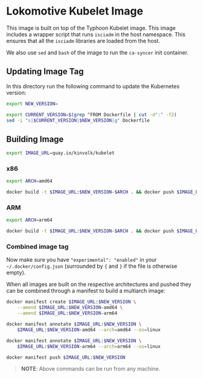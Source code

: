 # Lokomotive Kubelet Image

This image is built on top of the Typhoon Kubelet image. This image includes a wrapper script that runs `isciadm` in the host namespace. This ensures that all the `isciadm` libraries are loaded from the host.

We also use `sed` and `bash` of the image to run the `ca-syncer` init container.

## Updating Image Tag

In this directory run the following command to update the Kubernetes version:

```bash
export NEW_VERSION=
```

```bash
export CURRENT_VERSION=$(grep ^FROM Dockerfile | cut -d":" -f2)
sed -i "s|$CURRENT_VERSION|$NEW_VERSION|g" Dockerfile
```

## Building Image

```bash
export IMAGE_URL=quay.io/kinvolk/kubelet
```

### x86

```bash
export ARCH=amd64

docker build -t $IMAGE_URL:$NEW_VERSION-$ARCH . && docker push $IMAGE_URL:$NEW_VERSION-$ARCH
```

### ARM

```bash
export ARCH=arm64

docker build -t $IMAGE_URL:$NEW_VERSION-$ARCH . && docker push $IMAGE_URL:$NEW_VERSION-$ARCH
```

### Combined image tag

Now make sure you have `"experimental": "enabled"` in your
`~/.docker/config.json` (surrounded by `{` and `}` if the file is otherwise
empty).

When all images are built on the respective architectures and pushed they can
be combined through a manifest to build a multiarch image:

```bash
docker manifest create $IMAGE_URL:$NEW_VERSION \
    --amend $IMAGE_URL:$NEW_VERSION-amd64 \
    --amend $IMAGE_URL:$NEW_VERSION-arm64

docker manifest annotate $IMAGE_URL:$NEW_VERSION \
    $IMAGE_URL:$NEW_VERSION-amd64 --arch=amd64 --os=linux

docker manifest annotate $IMAGE_URL:$NEW_VERSION \
    $IMAGE_URL:$NEW_VERSION-arm64 --arch=arm64 --os=linux

docker manifest push $IMAGE_URL:$NEW_VERSION
```

> **NOTE**: Above commands can be run from any machine.
